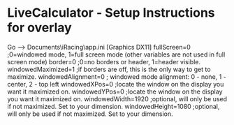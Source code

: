 # LiveCalculator - Setup Instructions for overlay

Go --> Documents\iRacing\app.ini
[Graphics DX11]
fullScreen=0                   ;0=windowed mode, 1=full screen mode (other variables are not used in full screen mode)
border=0                       ;0=no borders or header, 1=header visible.
windowedMaximized=1            ;if borders are off, this is the only way to get to maximize.
windowedAlignment=0            ; windowed mode alignment: 0 - none, 1 - center, 2 - top left
windowedXPos=0                 ;locate the window on the display you want it maximized on.
windowedYPos=0                 ;locate the window on the display you want it maximized on.
windowedWidth=1920             ;optional, will only be used if not maximized. Set to your dimension.
windowedHeight=1080            ;optional, will only be used if not maximized. Set to your dimension.
